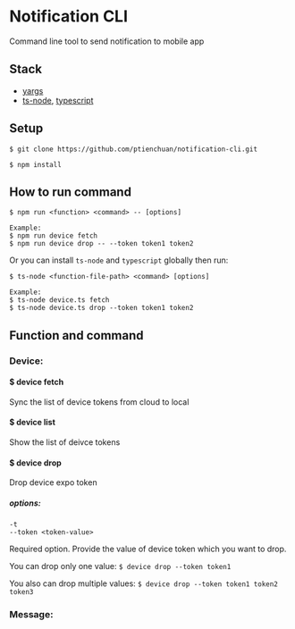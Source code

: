 # Notification CLI

Command line tool to send notification to mobile app

## Stack

- [yargs](https://www.npmjs.com/package/yargs)
- [ts-node](https://www.npmjs.com/package/ts-node), [typescript](https://www.npmjs.com/package/typescript)

## Setup

```
$ git clone https://github.com/ptienchuan/notification-cli.git

$ npm install
```

## How to run command

```
$ npm run <function> <command> -- [options]

Example:
$ npm run device fetch
$ npm run device drop -- --token token1 token2
```

Or you can install `ts-node` and `typescript` globally then run:

```
$ ts-node <function-file-path> <command> [options]

Example:
$ ts-node device.ts fetch
$ ts-node device.ts drop --token token1 token2
```

## Function and command

### Device:

#### \$ device fetch

Sync the list of device tokens from cloud to local

#### \$ device list

Show the list of deivce tokens

#### \$ device drop

Drop device expo token

##### options:

    -t
    --token <token-value>

Required option. Provide the value of device token which you want to drop.

You can drop only one value: `$ device drop --token token1`

You also can drop multiple values: `$ device drop --token token1 token2 token3`

### Message:
